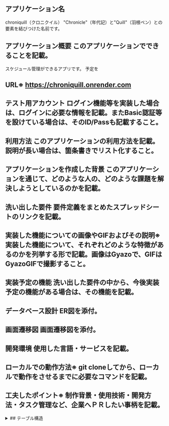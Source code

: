 ## アプリケーション名	
chroniquill（クロニクイル）
  "Chronicle"（年代記）と"Quill"（羽根ペン）との要素を結びつけた名前です。

## アプリケーション概要	このアプリケーションでできることを記載。
  スケジュール管理ができるアプリです。
  予定を

## URL※	https://chroniquill.onrender.com

## テスト用アカウント	ログイン機能等を実装した場合は、ログインに必要な情報を記載。またBasic認証等を設けている場合は、そのID/Passも記載すること。

## 利用方法	このアプリケーションの利用方法を記載。説明が長い場合は、箇条書きでリスト化すること。

## アプリケーションを作成した背景	このアプリケーションを通じて、どのような人の、どのような課題を解決しようとしているのかを記載。

## 洗い出した要件	要件定義をまとめたスプレッドシートのリンクを記載。

## 実装した機能についての画像やGIFおよびその説明※	実装した機能について、それぞれどのような特徴があるのかを列挙する形で記載。画像はGyazoで、GIFはGyazoGIFで撮影すること。

## 実装予定の機能	洗い出した要件の中から、今後実装予定の機能がある場合は、その機能を記載。

## データベース設計	ER図を添付。

## 画面遷移図	画面遷移図を添付。

## 開発環境	使用した言語・サービスを記載。

## ローカルでの動作方法※	git cloneしてから、ローカルで動作をさせるまでに必要なコマンドを記載。

## 工夫したポイント※	制作背景・使用技術・開発方法・タスク管理など、企業へＰＲしたい事柄を記載。





<details><summary>## テーブル構造</summary>

### Usersテーブル

| Column               | Type     | Options                 |
| -------------------- | -------- | ----------------------- |
| name                 | string   | null: false             |
| email                | string   | null: false             |
| password_digest      | string   | null: false             |

#### アソシエーション

- has_many :schedules, dependent: :destroy
- has_many :categories, dependent: :destroy


### Schedulesテーブル

| Column               | Type       | Options                        |
| -------------------- | ---------- | ------------------------------ |
| title                | string     | null: false                    |
| description          | text       | null: true                     |
| start_time           | datetime   | null: false                    |
| end_time             | datetime   | null: true                     |
| user                 | references | null: false, foreign_key: true |
| category             | references | null: true,  foreign_key: true |

#### アソシエーション

- belongs_to :user
- belongs_to :category


### Categoriesテーブル

| Column               | Type        | Options                        |
| -------------------- | ----------- | ------------------------------ |
| name                 | string      | null: false                    |
| user                 | references  | null: false, foreign_key: true |

#### アソシエーション

- belongs_to :user
- has_many :schedules
</details>